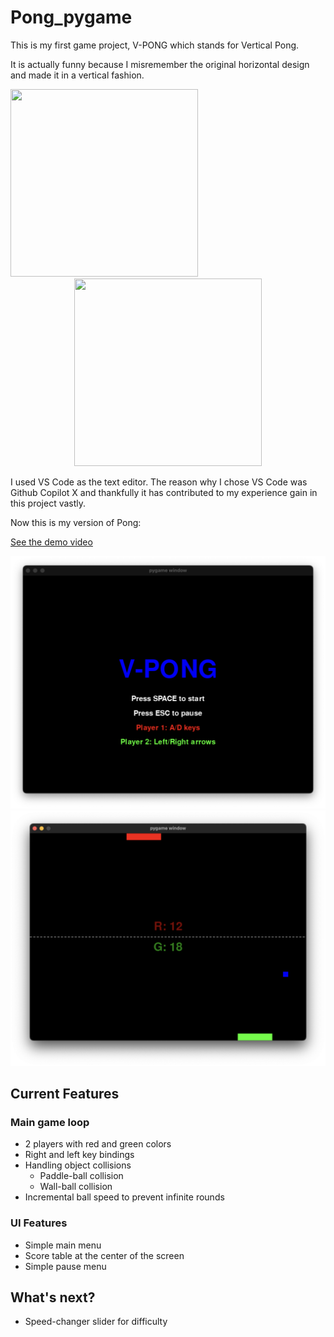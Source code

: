 # Pong_pygame
 
This is my first game project, V-PONG which stands for Vertical Pong.

It is actually funny because I misremember the original horizontal design and made it in a vertical fashion.

<div align="center">
  <img src="https://upload.wikimedia.org/wikipedia/commons/thumb/2/26/Pong.svg/1200px-Pong.svg.png" width="300" height="300" style="display: inline-block; margin-right: 400px;">
  <img src="https://i.pinimg.com/564x/e6/11/1e/e6111e83dcf8f0a91b23fa6ae45c32e4.jpg" width="300" height="300" style="display: inline-block;">
</div>



I used VS Code as the text editor. The reason why I chose VS Code was Github Copilot X and thankfully it has contributed to my experience gain in this project vastly. 

Now this is my version of Pong: 

[See the demo video](/Images/demo.mov)
<div align="center">
  <img src="/Images/vpong1.png" width=550>
  <img src="/Images/vpong2.png" width=600>
</div>

## Current Features
### Main game loop
- 2 players with red and green colors
- Right and left key bindings
- Handling object collisions
    - Paddle-ball collision 
    - Wall-ball collision
- Incremental ball speed to prevent infinite rounds 
### UI Features
- Simple main menu 
- Score table at the center of the screen
- Simple pause menu 

## What's next? 
- Speed-changer slider for difficulty 
